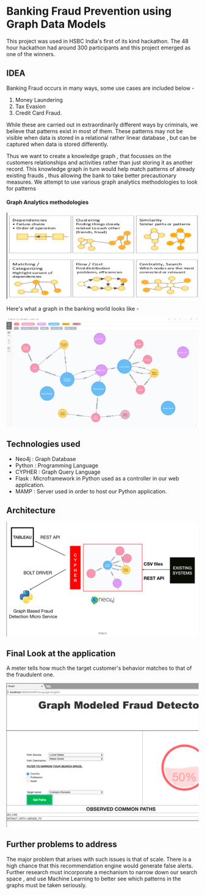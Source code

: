 # Banking Fraud Prevention using Graph Data Models

This project was used in HSBC India's first of its kind hackathon. The 48 hour hackathon had around 300 participants and this project emerged as one of the winners. 

## IDEA

Banking Fraud occurs in many ways, some use cases are included below - 

1. Money Laundering
2. Tax Evasion 
3. Credit Card Fraud.

While these are carried out in extraordinarily different ways by criminals, we believe that patterns exist in most of them. These patterns may not be visible when data is stored in a relational rather linear database , but can be captured when data is stored differently. 

Thus we want to create a knowledge graph , that focusses on the customers relationships and activities rather than just storing it as another record. This knowledge graph in turn would help match patterns of already existing frauds , thus allowing the bank to take better precautionary measures. We attempt to use various graph analytics methodologies to look for patterns

#### Graph Analytics methodologies
![](images/graphpatterns.png)

Here's what a graph in the banking world looks like -

![](images/graph.png)


## Technologies used

-   Neo4j : Graph Database
-   Python : Programming Language
-   CYPHER : Graph Query Language
-   Flask : Microframework in Python used as a controller in our web application.
-   MAMP : Server used in order to host our Python application.

## Architecture

![](images/Architecture.png)

## Final Look at the application

A meter tells how much the target customer's behavior matches to that of the fraudulent one. 

![](images/app.png)

## Further problems to address

The major problem that arises with such issues is that of scale. There is a high chance that this recommendation engine would generate false alerts. Further research must incorporate a mechanism to narrow down our search space , and use Machine Learning to better see which patterns in the graphs must be taken seriously. 

